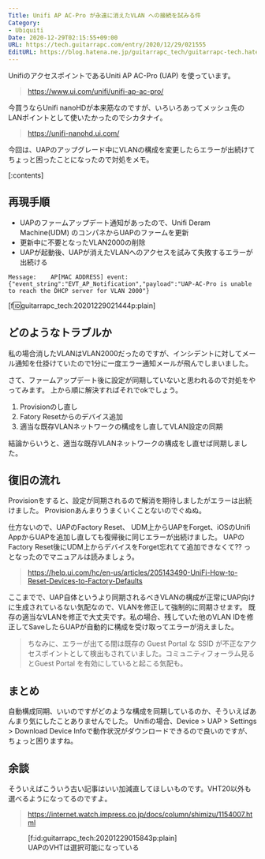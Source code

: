 ```yaml
---
Title: Unifi AP AC-Pro が永遠に消えたVLAN への接続を試みる件
Category:
- Ubiquiti
Date: 2020-12-29T02:15:55+09:00
URL: https://tech.guitarrapc.com/entry/2020/12/29/021555
EditURL: https://blog.hatena.ne.jp/guitarrapc_tech/guitarrapc-tech.hatenablog.com/atom/entry/26006613671202270
---
```


UnifiのアクセスポイントであるUniti AP AC-Pro (UAP) を使っています。

> https://www.ui.com/unifi/unifi-ap-ac-pro/

今買うならUnifi nanoHDが本来筋なのですが、いろいろあってメッシュ先のLANポイントとして使いたかったのでシカタナイ。

> https://unifi-nanohd.ui.com/

今回は、UAPのアップグレード中にVLANの構成を変更したらエラーが出続けてちょっと困ったことになったので対処をメモ。

[:contents]

## 再現手順

* UAPのファームアップデート通知があったので、Unifi Deram Machine(UDM) のコンパネからUAPのファームを更新
* 更新中に不要となったVLAN2000の削除
* UAPが起動後、UAPが消えたVLANへのアクセスを試みて失敗するエラーが出続ける

```
Message:	AP[MAC ADDRESS] event: {"event_string":"EVT_AP_Notification","payload":"UAP-AC-Pro is unable to reach the DHCP server for VLAN 2000"}
```

[f:id:guitarrapc_tech:20201229021444p:plain]

## どのようなトラブルか

私の場合消したVLANはVLAN2000だったのですが、インシデントに対してメール通知を仕掛けていたので1分に一度エラー通知メールが飛んでしまいました。

さて、ファームアップデート後に設定が同期していないと思われるので対処をやってみます。
上から順に解決すればそれでokでしょう。

1. Provisionのし直し
1. Fatory Resetからのデバイス追加
1. 適当な既存VLANネットワークの構成をし直してVLAN設定の同期

結論からいうと、適当な既存VLANネットワークの構成をし直せば同期しました。

## 復旧の流れ

Provisionをすると、設定が同期されるので解消を期待しましたがエラーは出続けました。
Provisionあんまりうまくいくことないのでぐぬぬ。

仕方ないので、UAPのFactory Reset、 UDM上からUAPをForget、iOSのUnifi AppからUAPを追加し直しても復帰後に同じエラーが出続けました。
UAPのFactory Reset後にUDM上からデバイスをForget忘れてて追加できなくて?? っとなったのでマニュアルは読みましょう。

> https://help.ui.com/hc/en-us/articles/205143490-UniFi-How-to-Reset-Devices-to-Factory-Defaults


ここまでで、UAP自体というより同期されるべきVLANの構成が正常にUAP向けに生成されているない気配なので、VLANを修正して強制的に同期させます。
既存の適当なVLANを修正で大丈夫です。私の場合、残していた他のVLAN IDを修正してSaveしたらUAPが自動的に構成を受け取ってエラーが消えました。

> ちなみに、エラーが出てる間は既存の Guest Portal な SSID が不正なアクセスポイントとして検出もされていました。コミュニティフォーラム見るとGuest Portal を有効にしていると起こる気配も。

## まとめ

自動構成同期、いいのですがどのような構成を同期しているのか、そういえばあんまり気にしたことありませんでした。
Unifiの場合、Device > UAP > Settings > Download Device Infoで動作状況がダウンロードできるので良いのですが、ちょっと困りますね。

## 余談

そういえばこういう古い記事はいい加減直してほしいものです。VHT20以外も選べるようになってるのですよ。

> https://internet.watch.impress.co.jp/docs/column/shimizu/1154007.html

<figure class="figure-image figure-image-fotolife" title="UAPのVHTは選択可能になっている">[f:id:guitarrapc_tech:20201229015843p:plain]<figcaption>UAPのVHTは選択可能になっている</figcaption></figure>
